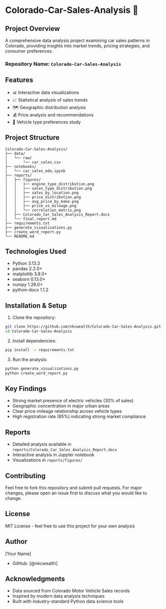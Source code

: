 # Colorado-Car-Sales-Analysis 🚗

## Project Overview
A comprehensive data analysis project examining car sales patterns in Colorado, providing insights into market trends, pricing strategies, and consumer preferences.

### Repository Name: `Colorado-Car-Sales-Analysis`

## Features
- 📊 Interactive data visualizations
- 📈 Statistical analysis of sales trends
- 🗺️ Geographic distribution analysis
- 💰 Price analysis and recommendations
- 🚙 Vehicle type preferences study

## Project Structure
```
Colorado-Car-Sales-Analysis/
├── data/
│   └── raw/
│       └── car_sales.csv
├── notebooks/
│   └── car_sales_eda.ipynb
├── reports/
│   ├── figures/
│   │   ├── engine_type_distribution.png
│   │   ├── sales_type_distribution.png
│   │   ├── sales_by_location.png
│   │   ├── price_distribution.png
│   │   ├── avg_price_by_make.png
│   │   ├── price_vs_mileage.png
│   │   └── correlation_matrix.png
│   ├── Colorado_Car_Sales_Analysis_Report.docx
│   └── final_report.md
├── requirements.txt
├── generate_visualizations.py
├── create_word_report.py
└── README.md
```

## Technologies Used
- Python 3.13.3
- pandas 2.2.0+
- matplotlib 3.8.0+
- seaborn 0.13.0+
- numpy 1.26.0+
- python-docx 1.1.2

## Installation & Setup
1. Clone the repository:
```bash
git clone https://github.com/nkcwealth/Colorado-Car-Sales-Analysis.git
cd Colorado-Car-Sales-Analysis
```

2. Install dependencies:
```bash
pip install -r requirements.txt
```

3. Run the analysis:
```bash
python generate_visualizations.py
python create_word_report.py
```

## Key Findings
- Strong market presence of electric vehicles (30% of sales)
- Geographic concentration in major urban areas
- Clear price-mileage relationship across vehicle types
- High registration rate (85%) indicating strong market compliance

## Reports
- Detailed analysis available in `reports/Colorado_Car_Sales_Analysis_Report.docx`
- Interactive analysis in Jupyter notebook
- Visualizations in `reports/figures/`

## Contributing
Feel free to fork this repository and submit pull requests. For major changes, please open an issue first to discuss what you would like to change.

## License
MIT License - feel free to use this project for your own analysis

## Author
[Your Name]
- GitHub: [@nkcwealth]

## Acknowledgments
- Data sourced from Colorado Motor Vehicle Sales records
- Inspired by modern data analysis techniques
- Built with industry-standard Python data science tools 
